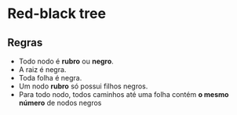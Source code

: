 # Red-black tree

## Regras

* Todo nodo é **rubro** ou **negro**.
* A raiz é negra.
* Toda folha é negra.
* Um nodo **rubro** só possui filhos negros.
* Para todo nodo, todos caminhos até uma folha contém  **o mesmo número** de nodos negros
